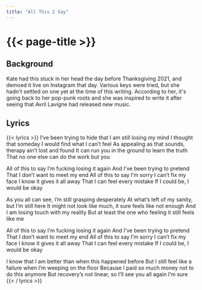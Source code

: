 ```yaml
---
title: "All This 2 Say"
---
```

# {{< page-title >}}

## Background
Kate had this stuck in her head the day before Thanksgiving 2021, and demoed it live on Instagram that day.  Various keys were tried, but she hadn't settled on one yet at the time of this writing.  According to her, it's going back to her pop-punk roots and she was inspired to write it after seeing that Avril Lavigne had released new music.

## Lyrics
{{< lyrics >}}
I’ve been trying to hide that I am still losing my mind
I thought that someday I would find what I can’t feel
As appealing as that sounds, therapy ain’t lost and found
It can run you in the ground to learn the truth
That no one else can do the work but you

All of this to say I’m fucking losing it again
And I’ve been trying to pretend
That I don’t want to meet my end
All of this to say I’m sorry I can’t fix my face
I know it gives it all away
That I can feel every mistake
If I could be, I would be okay

As you all can see, I’m still grasping desperately
At what’s left of my sanity, but I’m still here
It might not look like much, it sure feels like not enough
And I am losing touch with my reality
But at least the one who feeling it still feels like me

All of this to say I’m fucking losing it again
And I’ve been trying to pretend
That I don’t want to meet my end
All of this to say I’m sorry I can’t fix my face
I know it gives it all away
That I can feel every mistake
If I could be, I would be okay

I know that I am better than when this happened before
But I still feel like a failure when I’m weeping on the floor
Because I paid so much money not to do this anymore
But recovery’s not linear, so I’ll see you all again I’m sure
{{< / lyrics >}}
